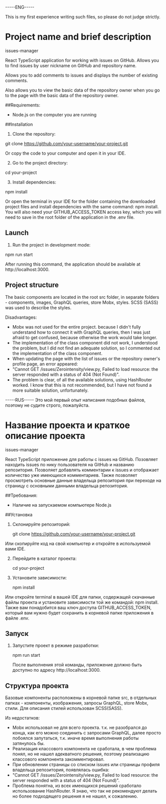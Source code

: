 -----ENG-----

This is my first experience writing such files, so please do not judge strictly.

# Project name and brief description
issues-manager

React TypeScript application for working with issues on GitHub. Allows you to find issues by user nickname on GitHub and repository name.

Allows you to add comments to issues and displays the number of existing comments.

Also allows you to view the basic data of the repository owner when you go to the page with the basic data of the repository owner.

##Requirements:
- Node.js on the computer you are running

##Installation
1. Clone the repository:

git clone https://github.com/your-username/your-project.git

Or copy the code to your computer and open it in your IDE.

2. Go to the project directory:

cd your-project

3. Install dependencies:

npm install

Or open the terminal in your IDE for the folder containing the downloaded project files and install dependencies with the same command: npm install.
You will also need your GITHUB_ACCESS_TOKEN access key, which you will need to save in the root folder of the application in the .env file.

## Launch

1. Run the project in development mode:

npm run start

After running this command, the application should be available at http://localhost:3000.

## Project structure

The basic components are located in the root src folder, in separate folders - components, images, GraphQL queries, store Mobx, styles.
SCSS (SASS) was used to describe the styles.

Disadvantages:
- Mobx was not used for the entire project. because I didn't fully understand how to connect it with GraphQL queries, then I was just afraid to get confused, because otherwise the work would take longer.
- The implementation of the class component did not work, I understood the problem, but I did not find an adequate solution, so I commented out the implementation of the class component.
- When updating the page with the list of issues or the repository owner's profile page, an error appeared:
- "Cannot GET /issues/Zerointensity/view.py, Failed to load resource: the server responded with a status of 404 (Not Found)".
- The problem is clear, of all the available solutions, using HashRouter worked. I know that this is not recommended, but I have not found a more suitable solution, unfortunately.

-----RUS-----
Это мой первый опыт написания подобных файлов, поэтому не судите строго, пожалуйста.

# Название проекта и краткое описание проекта
issues-manager

React TypeScript приложение для работы с issues на GitHub. Позовляет находить issues по нику пользователя на GitHub и названию репозитория. 
Позволяет добавлять комментарии к issues и отображает количество уже имеющихся комментариев. 
Также позволяет просмотреть основные данные владельца репозитория при переходе на страницу с основными данными владельца репозитория.

##Требования:
- Наличие на запускаемом компьютере Node.js

##Установка
1. Склонируйте репозиторий:

    git clone https://github.com/your-username/your-project.git

Или скопируйте код на свой компьютер и откройте в используемой вами IDE.

2. Перейдите в каталог проекта:

    cd your-project

3. Установите зависимости:

    npm install

Или откройте terminal в вашей IDE для папки, содержащей скачанные файлы проекта и установите зависимости той же командой: npm install.
Также вам понадобится ваш ключ доступа GITHUB_ACCESS_TOKEN, который вам нужно будет сохранить в корневой папке приложения в файле .env.

## Запуск

1. Запустите проект в режиме разработки:

    npm run start

    После выполнения этой команды, приложение должно быть доступно по адресу http://localhost:3000.

## Структура проекта

Базовые компоненты расположены в корневой папке src, в отдельных папках - компоненты, изображения, запросы GraphQL, store Mobx, стили.
Для описания стилей использован SCSS(SASS).

Из недостатков:
- Mobx использовал не для всего проекта. т.к. не разобрался до конца, как его можно соединить с запросами GraphQL, далее просто побоялся запутаться, т.к. иначе время выполнения работы затянулось бы.
- Реализация классового компонента не сработала, в чем проблема понял, но не нашел адекватного решения, поэтому реализацию классового компонента закомментировал.
- При обновлении страницы со списком issues или страницы профиля владельца репозитория, появлялась ошибка:
- "Cannot GET /issues/Zerointensity/view.py, Failed to load resource: the server responded with a status of 404 (Not Found)".
- Проблема понятна, из всех имеющихся решений сработало использование HashRouter. Я знаю, что так не рекомендуют делать но более подходящего решения я не нашел, к сожалению.
